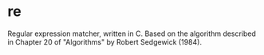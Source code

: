 # re

Regular expression matcher, written in C.  Based on the algorithm
described in Chapter 20 of "Algorithms" by Robert Sedgewick (1984).
